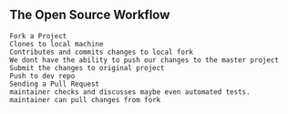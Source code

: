 ## The Open Source Workflow 
    Fork a Project 
    Clones to local machine 
    Contributes and commits changes to local fork 
    We dont have the ability to push our changes to the master project 
    Submit the changes to original project 
    Push to dev repo 
    Sending a Pull Request
    maintainer checks and discusses maybe even automated tests. 
    maintainer can pull changes from fork 